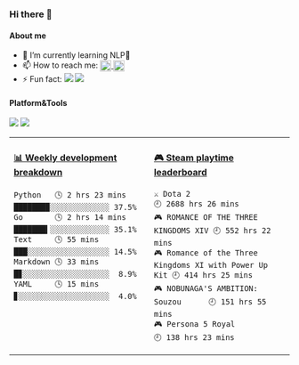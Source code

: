 ### Hi there 👋

<!--
**Saika-Z/Saika-Z** is a ✨ _special_ ✨ repository because its `README.md` (this file) appears on your GitHub profile.

Here are some ideas to get you started:

- 🔭 I’m currently working on ...
- 🌱 I’m currently learning ...
- 👯 I’m looking to collaborate on ...
- 🤔 I’m looking for help with ...
- 💬 Ask me about ...
- 📫 How to reach me: ...
- 😄 Pronouns: ...
- ⚡ Fun fact: ...
-->
#### About me
- 🌱 I’m currently learning NLP​🧩​
- 📫 How to reach me: 
  <a href= "https://github.com/Saika-Z/">
    <img src="https://img.icons8.com/material-outlined/30/689d6a/source-code.png"  align="center" width="20" height="20"/>
  </a><a href= "https://twitter.com/Saika_Zh">
    <img src="https://img.icons8.com/material-outlined/30/689d6a/twitter.png"  align="center" width="20" height="20"/>
  </a>
- ⚡ Fun fact:
![](https://img.shields.io/badge/-Nintendo%20Switch-e60012?style=flat-square&logo=nintendo%20switch&logoColor=ffffff)
[![](https://img.shields.io/badge/Steam-171a21?style=flat-square&logo=steam&logoColor=ffffff)](https://steamcommunity.com/id/antzuhl)


#### Platform&Tools
[![](https://img.shields.io/badge/macOS-Catalina-d0d1d4?style=flat-square&logo=Apple)](<[https://](https://www.apple.com/macos/catalina/)>)
[![](https://img.shields.io/badge/IDE-Visual%20Studio%20Code-blue?style=flat-square&logo=Visual-Studio-Code)](https://code.visualstudio.com/)


<table>
<tr>
<td valign="top" width="50%">
  
<!-- waka-box start -->
#### <a href="https://gist.github.com/b03a8abcd73cb837b741fe4fe1ad5997" target="_blank">📊 Weekly development breakdown</a>
```text
Python   🕓 2 hrs 23 mins ███████▉░░░░░░░░░░░░░ 37.5%
Go       🕓 2 hrs 14 mins ███████▍░░░░░░░░░░░░░ 35.1%
Text     🕓 55 mins       ███░░░░░░░░░░░░░░░░░░ 14.5%
Markdown 🕓 33 mins       █▊░░░░░░░░░░░░░░░░░░░  8.9%
YAML     🕓 15 mins       ▊░░░░░░░░░░░░░░░░░░░░  4.0%
```
<!-- Powered by https://github.com/YouEclipse/waka-box-go . -->
<!-- waka-box end -->

</td>
<td valign="top" width="50%">
  
<!-- steam-box start -->
#### <a href="https://gist.github.com/74509e3972291ac0a5f8a6fda639e607" target="_blank">🎮 Steam playtime leaderboard</a>
```text
⚔️ Dota 2                           🕘 2688 hrs 26 mins
🎮 ROMANCE OF THE THREE KINGDOMS XIV 🕘 552 hrs 22 mins
🎮 Romance of the Three Kingdoms XI with Power Up Kit 🕘 414 hrs 25 mins
🎮 NOBUNAGA'S AMBITION: Souzou      🕘 151 hrs 55 mins
🎮 Persona 5 Royal                  🕘 138 hrs 23 mins
```
<!-- Powered by https://github.com/YouEclipse/steam-box . -->
<!-- steam-box end -->

</td>
</tr>
</table>

<!-- Social Section -->
 <!--
 🔄<a href="https://github.com/anuraghazra/github-readme-stats">
        <img src="https://github-readme-stats.vercel.app/api/top-langs/?username=Saika-Z&layout=donut"/>
      </a>

  <a href= "https://github.com/bryanjenks/">
    <img src="https://img.icons8.com/material-outlined/30/689d6a/source-code.png"/>
  </a>
  <a href= "https://www.linkedin.com/in/bryanjenks/">
    <img src="https://img.icons8.com/material-outlined/30/689d6a/linkedin.png"/>
  </a>
  <a href= "https://twitter.com/tallguyjenks">
    <img src="https://img.icons8.com/material-outlined/30/689d6a/twitter.png"/>
  </a>
  <a href= "https://www.bryanjenks.dev">
    <img src="https://img.icons8.com/material-outlined/30/689d6a/geography.png"/>
  </a>
  <a href="https://www.buymeacoffee.com/tallguyjenks">
    <img src="https://img.icons8.com/material-outlined/30/689d6a/cafe.png"/>
  </a>
  <a href="https://www.youtube.com/c/BryanJenksTech?sub_confirmation=1">
    <img src="https://img.icons8.com/material-outlined/30/689d6a/youtube-play.png"/>
  </a>
  <a href="https://www.twitch.tv/tallguyjenks">
    <img src="https://img.icons8.com/material-outlined/24/689d6a/twitch.png"/>
  </a>
  <a href="https://orcid.org/0000-0002-9604-3069">
    <img src="https://img.icons8.com/material-outlined/30/689d6a/camera-addon-identification.png"/>
  </a>
  <a href="https://github.com/tallguyjenks/CV/blob/master/CV.pdf">
    <img src="https://img.icons8.com/material-outlined/30/689d6a/parse-from-clipboard.png"/>
  </a>
  <a href="mailto:bryan@bryanjenks.dev">
    <img src="https://img.icons8.com/ios-glyphs/30/689d6a/physics.png"/>
  </a>
  <a href="https://medium.com/@tallguyjenks">
    <img src="https://img.icons8.com/ios-filled/30/689d6a/medium-new.png"/>
  </a>
  <a href="https://stackoverflow.com/users/12339658/tallguyjenks">
    <img src="https://img.icons8.com/metro/26/689d6a/stackoverflow.png"/>
  </a>
 -->



